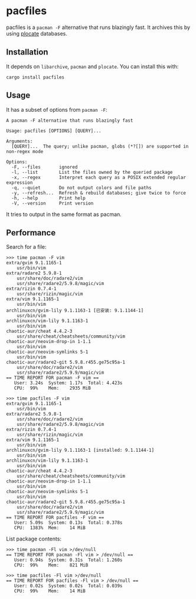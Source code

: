 pacfiles
====

pacfiles is a `pacman -F` alternative that runs blazingly fast. It archives this by using [plocate](https://plocate.sesse.net/) databases.

Installation
----

It depends on `libarchive`, `pacman` and `plocate`. You can install this with:

```
cargo install pacfiles
```

Usage
----

It has a subset of options from `pacman -F`:

```
A pacman -F alternative that runs blazingly fast

Usage: pacfiles [OPTIONS] [QUERY]...

Arguments:
  [QUERY]...  The query; unlike pacman, globs (*?[]) are supported in non-regex mode

Options:
  -F, --files       ignored
  -l, --list        List the files owned by the queried package
  -x, --regex       Interpret each query as a POSIX extended regular expression
  -q, --quiet       Do not output colors and file paths
  -y, --refresh...  Refresh & rebuild databases; give twice to force
  -h, --help        Print help
  -V, --version     Print version
```

It tries to output in the same format as pacman.

Performance
----

Search for a file:

```
>>> time pacman -F vim
extra/gvim 9.1.1165-1
    usr/bin/vim
extra/radare2 5.9.8-1
    usr/share/doc/radare2/vim
    usr/share/radare2/5.9.8/magic/vim
extra/rizin 0.7.4-1
    usr/share/rizin/magic/vim
extra/vim 9.1.1165-1
    usr/bin/vim
archlinuxcn/gvim-lily 9.1.1163-1 [已安装: 9.1.1144-1]
    usr/bin/vim
archlinuxcn/vim-lily 9.1.1163-1
    usr/bin/vim
chaotic-aur/cheat 4.4.2-3
    usr/share/cheat/cheatsheets/community/vim
chaotic-aur/neovim-drop-in 1-1.1
    usr/bin/vim
chaotic-aur/neovim-symlinks 5-1
    usr/bin/vim
chaotic-aur/radare2-git 5.9.8.r455.ge75c95a-1
    usr/share/doc/radare2/vim
    usr/share/radare2/5.9.9/magic/vim
== TIME REPORT FOR pacman -F vim ==
   User: 3.24s  System: 1.17s  Total: 4.423s
   CPU:  99%    Mem:    2935 MiB

>>> time pacfiles -F vim
extra/gvim 9.1.1165-1
    usr/bin/vim
extra/radare2 5.9.8-1
    usr/share/doc/radare2/vim
    usr/share/radare2/5.9.8/magic/vim
extra/rizin 0.7.4-1
    usr/share/rizin/magic/vim
extra/vim 9.1.1165-1
    usr/bin/vim
archlinuxcn/gvim-lily 9.1.1163-1 [installed: 9.1.1144-1]
    usr/bin/vim
archlinuxcn/vim-lily 9.1.1163-1
    usr/bin/vim
chaotic-aur/cheat 4.4.2-3
    usr/share/cheat/cheatsheets/community/vim
chaotic-aur/neovim-drop-in 1-1.1
    usr/bin/vim
chaotic-aur/neovim-symlinks 5-1
    usr/bin/vim
chaotic-aur/radare2-git 5.9.8.r455.ge75c95a-1
    usr/share/doc/radare2/vim
    usr/share/radare2/5.9.9/magic/vim
== TIME REPORT FOR pacfiles -F vim ==
   User: 5.09s  System: 0.13s  Total: 0.378s
   CPU:  1383%  Mem:    14 MiB
```

List package contents:

```
>>> time pacman -Fl vim >/dev/null
== TIME REPORT FOR pacman -Fl vim > /dev/null ==
   User: 0.94s  System: 0.31s  Total: 1.260s
   CPU:  99%    Mem:    821 MiB

>>> time pacfiles -Fl vim >/dev/null
== TIME REPORT FOR pacfiles -Fl vim > /dev/null ==
   User: 0.02s  System: 0.02s  Total: 0.039s
   CPU:  99%    Mem:    14 MiB
```

